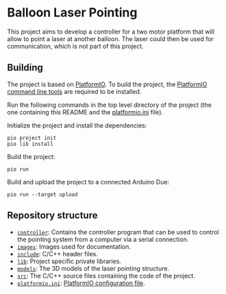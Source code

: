 # Balloon Laser Pointing

This project aims to develop a controller for a two motor platform that will allow to point
a laser at another balloon. The laser could then be used for communication, which is not
part of this project.


## Building

The project is based on [PlatformIO](https://platformio.org). To build the project, the
[PlatformIO command line tools](https://docs.platformio.org/en/latest/core/installation.html)
are required to be installed.

Run the following commands in the top level directory of the project
(the one containing this README and the [platformio.ini](platformio.ini) file).

Initialize the project and install the dependencies:
```shell
pio project init
pio lib install
```

Build the project:
```shell
pio run
```

Build and upload the project to a connected Arduino Due:
```shell
pio run --target upload
```


## Repository structure

* [`controller`](controller): Contains the controller program that can be used to control
                              the pointing system from a computer via a serial connection.
* [`images`](images): Images used for documentation.
* [`include`](include): C/C++ header files.
* [`lib`](lib): Project specific private libraries.
* [`models`](models): The 3D models of the laser pointing structure.
* [`src`](src): The C/C++ source files containing the code of the project.
* [`platformio.ini`](platformio.ini): [PlatformIO configuration file][platformio_config].


[platformio_config]: https://docs.platformio.org/en/stable/projectconf/index.html#projectconf
